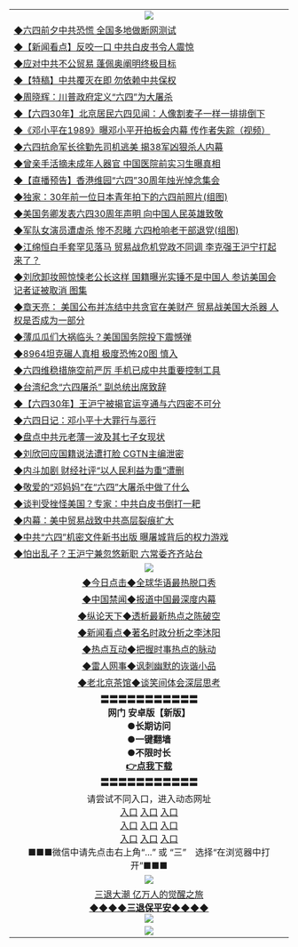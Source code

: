 <table>
  <tr>
    <td align=center><img src="https://github.com/gyhhx/image-upload/blob/master/yaowen.jpg" /></td>
  </tr>
  <tr>
<td align=left>
<a href="http://ctbtfdoocixoa.global.ssl.fastly.net/oo.aspx?name=c1041173&key=ofejcfaxcltk&from=gy">◆六四前夕中共恐慌 全国多地做断网测试</a><br/>
</td>
   </tr>
<tr>
<td align=left>
<a href="https://ctbtfdoocixoa.global.ssl.fastly.net/oo.aspx?name=c1041242&key=ofejcfaxcltk&from=gy">◆【新闻看点】反咬一口 中共白皮书令人震惊</a><br/></td>
  </tr>
  <tr>
<td align=left>
<a href="https://ctbtfdoocixoa.global.ssl.fastly.net/oo.aspx?name=c1041182&key=ofejcfaxcltk&from=gy">◆应对中共不公贸易 蓬佩奥阐明终极目标</a><br/></td>
 </tr>
  <tr>
<td align=left>
<a href="http://ctbtfdoocixoa.global.ssl.fastly.net/oo.aspx?name=c1041179&key=ofejcfaxcltk&from=gy">◆【特稿】中共覆灭在即 勿依赖中共保权</a><br/></td>
 </tr>
   <tr>
<td align=left>
<a href="http://ctbtfdoocixoa.global.ssl.fastly.net/oo.aspx?name=c1041229&key=ofejcfaxcltk&from=gy">◆周晓辉：川普政府定义“六四”为大屠杀</a><br/></td>
   </tr> 
  <tr>
<td align=left>
<a href="http://ctbtfdoocixoa.global.ssl.fastly.net/oo.aspx?name=c1041280&key=ofejcfaxcltk&from=gy">◆【六四30年】北京居民六四见闻：人像割麦子一样一排排倒下</a><br/></td>
  </tr> 
 <tr>
<td align=left>
<a href="http://ctbtfdoocixoa.global.ssl.fastly.net/oo.aspx?name=c1041085&key=ofejcfaxcltk&from=gy">◆《邓小平在1989》曝邓小平开拍板会内幕 传作者失踪（视频）</a><br/>
</td>
   </tr>
 <tr>
<td align=left>
<a href="http://ctbtfdoocixoa.global.ssl.fastly.net/oo.aspx?name=https://www.ntdtv.com/gb/2019/06/04/a102592811.html&key=ofejcfaxcltk&from=gy">◆六四抗命军长徐勤先司机逃美 揭38军凶狠杀人内幕</a><br/></td>
  </tr>
  <tr>
<td align=left>
<a href="http://ctbtfdoocixoa.global.ssl.fastly.net/oo.aspx?name=https://www.ntdtv.com/gb/2019/06/03/a102592526.html&key=ofejcfaxcltk&from=gy">◆曾亲手活摘未成年人器官 中国医院前实习生曝真相</a><br/></td>
 </tr>
   <tr>
<td align=left>
<a href="http://ctbtfdoocixoa.global.ssl.fastly.net/oo.aspx?name=https://www.ntdtv.com/gb/2019/06/03/a102592637.html&key=ofejcfaxcltk&from=gy">◆【直播预告】香港维园“六四”30周年烛光悼念集会</a><br/>
</td>
   </tr>
 <tr>
<td align=left>
<a href="http://ctbtfdoocixoa.global.ssl.fastly.net/oo.aspx?name=http://www.secretchina.com/news/gb/2019/06/03/895707.html&key=ofejcfaxcltk&from=gy">◆独家：30年前一位日本青年拍下的六四前照片(组图)</a><br/></td>
  </tr>
  <tr>
<td align=left>
<a href="http://ctbtfdoocixoa.global.ssl.fastly.net/oo.aspx?name=c1041222&key=ofejcfaxcltk&from=gy">◆美国务卿发表六四30周年声明 向中国人民英雄致敬</a><br/></td>
 </tr>
  <tr>
<td align=left>
<a href="http://ctbtfdoocixoa.global.ssl.fastly.net/oo.aspx?name=https://www.secretchina.com/news/gb/2019/06/04/865192.html&key=ofejcfaxcltk&from=gy">◆军队女演员遭虐杀 惨不忍睹 六四枪响老干部退党(组图)</a><br/></td>
 </tr>
   <tr>
<td align=left>
<a href="http://ctbtfdoocixoa.global.ssl.fastly.net/oo.aspx?name=c1041172&key=ofejcfaxcltk&from=gy">◆江绵恒白手套罕见落马 贸易战危机党政不同调 李克强王沪宁打起来了？</a><br/></td>
   </tr> 
  <tr>
<td align=left>
<a href="http://ctbtfdoocixoa.global.ssl.fastly.net/oo.aspx?name=c1041171&key=ofejcfaxcltk&from=gy">◆刘欣卸妆照惊悚老公长这样 国籍曝光实锤不是中国人 参访美国会记者证被取消 图集</a><br/></td>
  </tr> 
 <tr>
<td align=left>
<a href="http://ctbtfdoocixoa.global.ssl.fastly.net/oo.aspx?name=c1041152&key=ofejcfaxcltk&from=gy">◆章天亮： 美国公布并冻结中共贪官在美财产 贸易战美国大杀器 人权是否成为一部分</a><br/>
</td>
   </tr>
 <tr>
<td align=left>
<a href="http://ctbtfdoocixoa.global.ssl.fastly.net/oo.aspx?name=c1041140&key=ofejcfaxcltk&from=gy">◆薄瓜瓜们大祸临头？美国国务院投下震憾弹</a><br/>
</td>
   </tr>
 <tr>
<td align=left>
<a href="http://ctbtfdoocixoa.global.ssl.fastly.net/oo.aspx?name=c1041273&key=ofejcfaxcltk&from=gy">◆8964坦克碾人真相 极度恐怖20图 慎入</a><br/></td>
  </tr>
  <tr>
<td align=left>
<a href="http://ctbtfdoocixoa.global.ssl.fastly.net/oo.aspx?name=c1041239&key=ofejcfaxcltk&from=gy">◆六四维稳措施空前严厉 手机已成中共重要控制工具</a><br/></td>
 </tr>
   <tr>
<td align=left>
<a href="http://ctbtfdoocixoa.global.ssl.fastly.net/oo.aspx?name=c1041264&key=ofejcfaxcltk&from=gy">◆台湾纪念“六四屠杀” 副总统出席致辞</a><br/>
</td>
   </tr>
 <tr>
<td align=left>
<a href="http://ctbtfdoocixoa.global.ssl.fastly.net/oo.aspx?name=c1041177&key=ofejcfaxcltk&from=gy">◆【六四30年】王沪宁被揭官运亨通与六四密不可分</a><br/>
</td>
   </tr>
<tr>
<td align=left>
<a href="https://ctbtfdoocixoa.global.ssl.fastly.net/oo.aspx?name=c1041070&key=ofejcfaxcltk&from=gy">◆六四日记：邓小平十大罪行与恶行</a><br/>
</td>       
  <tr>
<td align=left>
<a href="http://ctbtfdoocixoa.global.ssl.fastly.net/oo.aspx?name=c1040998&key=ofejcfaxcltk&from=gy">◆盘点中共元老薄一波及其七子女现状</a><br/>
</td>
   </tr>
<tr>
<td align=left>
<a href="https://ctbtfdoocixoa.global.ssl.fastly.net/oo.aspx?name=c1040971&key=ofejcfaxcltk&from=gy">◆刘欣回应国籍说法遭打脸 CGTN主编泄密</a><br/></td>
  </tr>
  <tr>
<td align=left>
<a href="https://ctbtfdoocixoa.global.ssl.fastly.net/oo.aspx?name=c1041001&key=ofejcfaxcltk&from=gy">◆内斗加剧 财经社评“以人民利益为重”遭删</a><br/></td>
 </tr>
  <tr>
<td align=left>
<a href="http://ctbtfdoocixoa.global.ssl.fastly.net/oo.aspx?name=c1040953&key=ofejcfaxcltk&from=gy">◆敬爱的“邓妈妈”在“六四”大屠杀中做了什么</a><br/></td>
 </tr>
   <tr>
<td align=left>
<a href="http://ctbtfdoocixoa.global.ssl.fastly.net/oo.aspx?name=c1040962&key=ofejcfaxcltk&from=gy">◆谈判受挫怪美国？专家：中共白皮书倒打一耙</a><br/></td>
   </tr> 
  <tr>
<td align=left>
<a href="http://ctbtfdoocixoa.global.ssl.fastly.net/oo.aspx?name=c1041009&key=ofejcfaxcltk&from=gy">◆内幕：美中贸易战致中共高层裂痕扩大</a><br/></td>
  </tr> 
 <tr>
<td align=left>
<a href="http://ctbtfdoocixoa.global.ssl.fastly.net/oo.aspx?name=c1040718&key=ofejcfaxcltk&from=gy">◆中共“六四”机密文件新书出版 曝屠城背后的权力游戏</a><br/>
</td>
   </tr>
 <tr>
<td align=left>
<a href="http://ctbtfdoocixoa.global.ssl.fastly.net/oo.aspx?name=c1040955&key=ofejcfaxcltk&from=gy">◆怕出乱子？王沪宁兼忽悠新职 六常委齐齐站台</a><br/></td>
  </tr>
    <tr>
    <td align=center><img src="https://github.com/gyhhx/image-upload/blob/master/shipin.jpg" /></td>
  </tr>
   <tr>
   <td align=center> 
<a href="http://ctbtfdoocixoa.global.ssl.fastly.net/oo.aspx?name=c816850&key=ofejcfaxcltk&from=gy&tag=9877">◆今日点击◆全球华语最热脱口秀</a><br/>
    </td>
  </tr>
  <tr>
  <td align=center>
<a href="http://ctbtfdoocixoa.global.ssl.fastly.net/oo.aspx?name=c816860&key=ofejcfaxcltk&from=gy&tag=99733110">◆中国禁闻◆报道中国最深度内幕</a><br/>
   </tr>
  <tr>
     <td align=center>
<a href="http://ctbtfdoocixoa.global.ssl.fastly.net/oo.aspx?name=c816855&key=ofejcfaxcltk&from=gy&tag=997110">◆纵论天下◆透析最新热点之陈破空</a><br/>
   </tr>
   <tr>
      <td align=center>
<a href="http://ctbtfdoocixoa.global.ssl.fastly.net/oo.aspx?name=c838308&key=ofejcfaxcltk&from=gy&tag=9973110">◆新闻看点◆著名时政分析之李沐阳</a><br/>
   </tr>
   <tr>
     <td align=center>
<a href="http://ctbtfdoocixoa.global.ssl.fastly.net/oo.aspx?name=c816852&key=ofejcfaxcltk&from=gy&tag=9733110">◆热点互动◆把握时事热点的脉动</a><br/>
   </tr>
   <tr>
      <td align=center>
<a href="http://ctbtfdoocixoa.global.ssl.fastly.net/oo.aspx?name=c816694&key=ofejcfaxcltk&from=gy&tag=93310">◆雷人网事◆讽刺幽默的诙谐小品</a><br/>
   </tr>
   <tr>
    <td align=center>
<a href="http://ctbtfdoocixoa.global.ssl.fastly.net/oo.aspx?name=c816650&key=ofejcfaxcltk&from=gy&tag=9973110">◆老北京茶馆◆谈笑间体会深层思考</a><br/>
   </tr>
  <tr>
    <td align=center>
 <b>〓〓〓〓〓〓〓〓〓〓〓<br/>网门 安卓版【新版】<br/> ●长期访问<br/> ●一键翻墙<br/>  ●不限时长<br/> 
 <a href="https://share.weiyun.com/5rFsJi9">👉<b>点我下载</a><br/>〓〓〓〓〓〓〓〓〓〓〓<br/>
    </td>
    </tr>
   <tr>
    <td align=center>请尝试不同入口，进入动态网址<br/>
      <a href="https://s3.us-east-2.amazonaws.com/ogateo/show.htm">入口</a>
      <a href="https://s3.ca-central-1.amazonaws.com/ogatec/show.htm">入口</a>
      <a href="https://s3.ap-southeast-2.amazonaws.com/ogatey/show.htm">入口</a><br/>
      <a href="https://s3.ap-northeast-2.amazonaws.com/ogates/show.htm">入口</a>
      <a href="https://s3.eu-central-1.amazonaws.com/ogatef/show.htm">入口</a>
      <a href="https://s3.ap-south-1.amazonaws.com/ogatem/show.htm">入口</a><br/>
      <a href="https://s3-us-west-1.amazonaws.com/ogaten/show.htm">入口</a>
      <a href="https://s3.eu-west-2.amazonaws.com/ogatel/show.htm">入口</a>
      <a href="https://s3.ap-northeast-1.amazonaws.com/ogatet/show.htm">入口</a><br/>
      ■■■微信中请先点击右上角“...” 或 “三”　选择“在浏览器中打开”■■■<b><br/>
    </td>
  </tr>
  <tr>
    <td align=center><img src="https://github.com/gyhhx/image-upload/blob/master/3.jpg" /> </td>
</tr>
  <tr>  
  <td align=center>
  <a href="http://ctbtfdoocixoa.global.ssl.fastly.net/oo.aspx?name=c894205&key=ofejcfaxcltk&from=gy&tag=9973110">三退大潮 亿万人的觉醒之旅</a><br/>
      <a href="http://ctbtfdoocixoa.global.ssl.fastly.net/oo.aspx?name=ogQuit.aspx&key=ofejcfaxcltk&from=gy"><b>◆◆◆◆三退保平安◆◆◆◆<br/></a>
      <img src="https://github.com/gyhhx/image-upload/blob/master/3t.jpg" /><br/>
      </td>
  </tr>
   <tr>
    <td align=center><img src="https://raw.githubusercontent.com/oGate2/Up/master/oGate_640.jpg"/></td>
  </tr>
</table>


